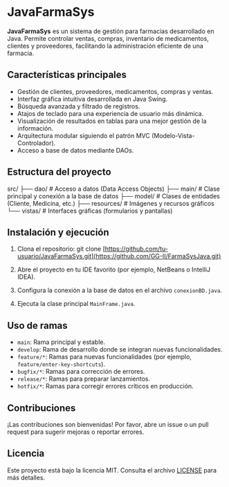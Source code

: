 # JavaFarmaSys

**JavaFarmaSys** es un sistema de gestión para farmacias desarrollado en Java. Permite controlar ventas, compras, inventario de medicamentos, clientes y proveedores, facilitando la administración eficiente de una farmacia.

## Características principales

- Gestión de clientes, proveedores, medicamentos, compras y ventas.
- Interfaz gráfica intuitiva desarrollada en Java Swing.
- Búsqueda avanzada y filtrado de registros.
- Atajos de teclado para una experiencia de usuario más dinámica.
- Visualización de resultados en tablas para una mejor gestión de la información.
- Arquitectura modular siguiendo el patrón MVC (Modelo-Vista-Controlador).
- Acceso a base de datos mediante DAOs.

## Estructura del proyecto
src/
├── dao/ # Acceso a datos (Data Access Objects)
├── main/ # Clase principal y conexión a la base de datos
├── model/ # Clases de entidades (Cliente, Medicina, etc.)
├── resources/ # Imágenes y recursos gráficos
└── vistas/ # Interfaces gráficas (formularios y pantallas)


## Instalación y ejecución

1. Clona el repositorio:
git clone [https://github.com/tu-usuario/JavaFarmaSys.git](https://github.com/GG-II/FarmaSysJava.git)

2. Abre el proyecto en tu IDE favorito (por ejemplo, NetBeans o IntelliJ IDEA).
3. Configura la conexión a la base de datos en el archivo `conexionBD.java`.
4. Ejecuta la clase principal `MainFrame.java`.

## Uso de ramas

- `main`: Rama principal y estable.
- `develop`: Rama de desarrollo donde se integran nuevas funcionalidades.
- `feature/*`: Ramas para nuevas funcionalidades (por ejemplo, `feature/enter-key-shortcuts`).
- `bugfix/*`: Ramas para corrección de errores.
- `release/*`: Ramas para preparar lanzamientos.
- `hotfix/*`: Ramas para corregir errores críticos en producción.

## Contribuciones

¡Las contribuciones son bienvenidas! Por favor, abre un issue o un pull request para sugerir mejoras o reportar errores.

## Licencia

Este proyecto está bajo la licencia MIT. Consulta el archivo [LICENSE](LICENSE) para más detalles.

